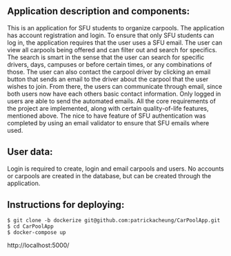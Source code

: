 ## Application description and components:  
This is an application for SFU students to organize carpools. The application has account registration and login. To ensure that only SFU students can log in, the application requires that the user uses a SFU email. The user can view all carpools being offered and can filter out and search for specifics. The search is smart in the sense that the user can search for specific drivers, days, campuses or before certain times, or any combinations of those. The user can also contact the carpool driver by clicking an email button that sends an email to the driver about the carpool that the user wishes to join. From there, the users can communicate through email, since both users now have each others basic contact information. Only logged in users are able to send the automated emails. All the core requirements of the project are implemented, along with certain quality-of-life features, mentioned above. The nice to have feature of SFU authentication was completed by using an email validator to ensure that SFU emails where used. 


## User data:  
Login is required to create, login and email carpools and users.
No accounts or carpools are created in the database, but can be created through the application.


## Instructions for deploying:  
~~~~
$ git clone -b dockerize git@github.com:patrickacheung/CarPoolApp.git
$ cd CarPoolApp  
$ docker-compose up   
~~~~

http://localhost:5000/
